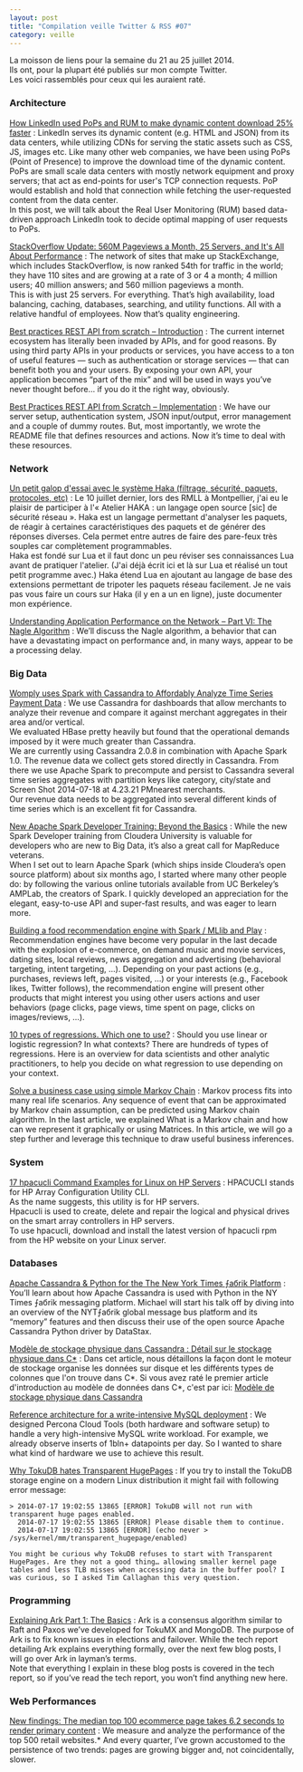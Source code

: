 ```yaml
---
layout: post
title: "Compilation veille Twitter & RSS #07"
category: veille
---
```


La moisson de liens pour la semaine du 21 au 25 juillet 2014.  
Ils ont, pour la plupart été publiés sur mon compte Twitter.  
Les voici rassemblés pour ceux qui les auraient raté.

### Architecture

[How LinkedIn used PoPs and RUM to make dynamic content download 25% faster](http://engineering.linkedin.com/performance/how-linkedin-used-pops-and-rum-make-dynamic-content-download-25-faster)
:  LinkedIn serves its dynamic content (e.g. HTML and JSON) from its data centers, while utilizing CDNs for serving the static assets such as CSS, JS, images etc. Like many other web companies, we have been using PoPs (Point of Presence) to improve the download time of the dynamic content.  
PoPs are small scale data centers with mostly network equipment and proxy servers; that act as end-points for user's TCP connection requests. PoP would establish and hold that connection while fetching the user-requested content from the data center.  
In this post, we will talk about the Real User Monitoring (RUM) based data-driven approach LinkedIn took to decide optimal mapping of user requests to PoPs.

[StackOverflow Update: 560M Pageviews a Month, 25 Servers, and It's All About Performance](http://highscalability.com/blog/2014/7/21/stackoverflow-update-560m-pageviews-a-month-25-servers-and-i.html)
:  The network of sites that make up StackExchange, which includes StackOverflow, is now ranked 54th for traffic in the world; they have 110 sites and are growing at a rate of 3 or 4 a month; 4 million users; 40 million answers; and 560 million pageviews a month.  
This is with just 25 servers. For everything. That’s high availability, load balancing, caching, databases, searching, and utility functions. All with a relative handful of employees. Now that’s quality engineering.

[Best practices REST API from scratch – Introduction](http://www.sitepoint.com/best-practices-rest-api-scratch-introduction/)
:  The current internet ecosystem has literally been invaded by APIs, and for good reasons. By using third party APIs in your products or services, you have access to a ton of useful features — such as authentication or storage services — that can benefit both you and your users. By exposing your own API, your application becomes “part of the mix” and will be used in ways you’ve never thought before… if you do it the right way, obviously.

[Best Practices REST API from Scratch – Implementation](http://www.sitepoint.com/best-practices-rest-api-scratch-implementation/)
:  We have our server setup, authentication system, JSON input/output, error management and a couple of dummy routes. But, most importantly, we wrote the README file that defines resources and actions. Now it’s time to deal with these resources.

### Network

[Un petit galop d'essai avec le système Haka (filtrage, sécurité, paquets, protocoles, etc)](http://www.bortzmeyer.org/haka.htmlhttp://www.bortzmeyer.org/haka.htmlhttp://www.bortzmeyer.org/haka.html)
:  Le 10 juillet dernier, lors des RMLL à Montpellier, j'ai eu le plaisir de participer à l'« Atelier HAKA : un langage open source [sic] de sécurité réseau ». Haka est un langage permettant d'analyser les paquets, de réagir à certaines caractéristiques des paquets et de générer des réponses diverses. Cela permet entre autres de faire des pare-feux très souples car complètement programmables.  
Haka est fondé sur Lua et il faut donc un peu réviser ses connaissances Lua avant de pratiquer l'atelier. (J'ai déjà écrit ici et là sur Lua et réalisé un tout petit programme avec.) Haka étend Lua en ajoutant au langage de base des extensions permettant de tripoter les paquets réseau facilement. Je ne vais pas vous faire un cours sur Haka (il y en a un en ligne), juste documenter mon expérience.

[Understanding Application Performance on the Network – Part VI: The Nagle Algorithm](http://apmblog.compuware.com/2014/07/24/understanding-application-performance-on-the-network-the-nagle-algorithm/)
:  We’ll discuss the Nagle algorithm, a behavior that can have a devastating impact on performance and, in many ways, appear to be a processing delay.

### Big Data

[Womply uses Spark with Cassandra to Affordably Analyze Time Series Payment Data](http://planetcassandra.org/blog/post/womply-uses-spark-with-cassandra-to-affordably-analyze-time-series-payment-data/)
:  We use Cassandra for dashboards that allow merchants to analyze their revenue and compare it against merchant aggregates in their area and/or vertical.  
We evaluated HBase pretty heavily but found that the operational demands imposed by it were much greater than Cassandra.  
We are currently using Cassandra 2.0.8 in combination with Apache Spark 1.0. The revenue data we collect gets stored directly in Cassandra. From there we use Apache Spark to precompute and persist to Cassandra several time series aggregates with partition keys like category, city/state and Screen Shot 2014-07-18 at 4.23.21 PMnearest merchants.  
Our revenue data needs to be aggregated into several different kinds of time series which is an excellent fit for Cassandra.

[New Apache Spark Developer Training: Beyond the Basics](http://blog.cloudera.com/blog/2014/07/new-apache-spark-developer-training-beyond-the-basics/)
:  While the new Spark Developer training from Cloudera University is valuable for developers who are new to Big Data, it’s also a great call for MapReduce veterans.  
When I set out to learn Apache Spark (which ships inside Cloudera’s open source platform) about six months ago, I started where many other people do: by following the various online tutorials available from UC Berkeley’s AMPLab, the creators of Spark. I quickly developed an appreciation for the elegant, easy-to-use API and super-fast results, and was eager to learn more.

[Building a food recommendation engine with Spark / MLlib and Play](http://chimpler.wordpress.com/2014/07/22/building-a-food-recommendation-engine-with-spark-mllib-and-play/)
: Recommendation engines have become very popular in the last decade with the explosion of e-commerce, on demand music and movie services, dating sites, local reviews, news aggregation and advertising (behavioral targeting, intent targeting, …). Depending on your past actions (e.g., purchases, reviews left, pages visited, …) or your interests (e.g., Facebook likes, Twitter follows), the recommendation engine will present other products that might interest you using other users actions and user behaviors (page clicks, page views, time spent on page, clicks on images/reviews, …).

[10 types of regressions. Which one to use?](http://www.datasciencecentral.com/xn/detail/6448529:BlogPost:186758)
:  Should you use linear or logistic regression? In what contexts? There are hundreds of types of regressions. Here is an overview for data scientists and other analytic practitioners, to help you decide on what regression to use depending on your context.

[Solve a business case using simple Markov Chain](http://www.analyticsvidhya.com/blog/2014/07/solve-business-case-simple-markov-chain/)
:  Markov process fits into many real life scenarios. Any sequence of event that can be approximated by Markov chain assumption, can be predicted using Markov chain algorithm. In the last article, we explained What is a Markov chain and how can we represent it graphically or using Matrices. In this article, we will go a step further and leverage this technique to draw useful business inferences.

### System

[17 hpacucli Command Examples for Linux on HP Servers](http://www.thegeekstuff.com/2014/07/hpacucli-examples/)
:  HPACUCLI stands for HP Array Configuration Utility CLI.  
As the name suggests, this utility is for HP servers.  
Hpacucli is used to create, delete and repair the logical and physical drives on the smart array controllers in HP servers.  
To use hpacucli, download and install the latest version of hpacucli rpm from the HP website on your Linux server.

### Databases

[Apache Cassandra & Python for the The New York Times ⨍aбrik Platform](http://planetcassandra.org/blog/post/apache-cassandra-and-python-for-the-new-york-time-fabrik-platform/)
:  You’ll learn about how Apache Cassandra is used with Python in the NY Times ⨍aбrik messaging platform. Michael will start his talk off by diving into an overview of the NYT⨍aбrik global message bus platform and its “memory” features and then discuss their use of the open source Apache Cassandra Python driver by DataStax.

[Modèle de stockage physique dans Cassandra : Détail sur le stockage physique dans C*](http://www.infoq.com/fr/articles/modele-stockage-physique-cassandra-details)
:  Dans cet article, nous détaillons la façon dont le moteur de stockage organise les données sur disque et les différents types de colonnes que l'on trouve dans C*. Si vous avez raté le premier article d'introduction au modèle de données dans C*, c'est par ici: [Modèle de stockage physique dans Cassandra](http://www.infoq.com/fr/articles/modele-stockage-physique-cassandra)

[Reference architecture for a write-intensive MySQL deployment](http://www.mysqlperformanceblog.com/2014/07/22/reference-architecture-for-a-write-intensive-mysql-deployment/)
:  We designed Percona Cloud Tools (both hardware and software setup) to handle a very high-intensive MySQL write workload. For example, we already observe inserts of 1bln+ datapoints per day. So I wanted to share what kind of hardware we use to achieve this result.

[Why TokuDB hates Transparent HugePages](http://www.mysqlperformanceblog.com/2014/07/23/why-tokudb-hates-transparent-hugepages/)
:  If you try to install the TokuDB storage engine on a modern Linux distribution it might fail with following error message:

    > 2014-07-17 19:02:55 13865 [ERROR] TokuDB will not run with transparent huge pages enabled.
      2014-07-17 19:02:55 13865 [ERROR] Please disable them to continue.
      2014-07-17 19:02:55 13865 [ERROR] (echo never > /sys/kernel/mm/transparent_hugepage/enabled)

    You might be curious why TokuDB refuses to start with Transparent HugePages. Are they not a good thing… allowing smaller kernel page tables and less TLB misses when accessing data in the buffer pool? I was curious, so I asked Tim Callaghan this very question.

### Programming

[Explaining Ark Part 1: The Basics](http://www.tokutek.com/2014/07/explaining-ark-part-1-the-basics/)
:   Ark is a consensus algorithm similar to Raft and Paxos we’ve developed for TokuMX and MongoDB. The purpose of Ark is to fix known issues in elections and failover. While the tech report detailing Ark explains everything formally, over the next few blog posts, I will go over Ark in layman’s terms.  
Note that everything I explain in these blog posts is covered in the tech report, so if you’ve read the tech report, you won’t find anything new here.

### Web Performances

[New findings: The median top 100 ecommerce page takes 6.2 seconds to render primary content](http://www.webperformancetoday.com/2014/07/23/summer2014-ecommerce-page-speed-web-performance/)
:  We measure and analyze the performance of the top 500 retail websites.* And every quarter, I’ve grown accustomed to the persistence of two trends: pages are growing bigger and, not coincidentally, slower.

